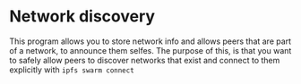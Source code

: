 # Network discovery

This program allows you to store network info and allows peers that are part of a network, to announce them selfes. The purpose of this, is that you want to safely allow peers to discover networks that exist and connect to them explicitly with ```ipfs swarm connect```